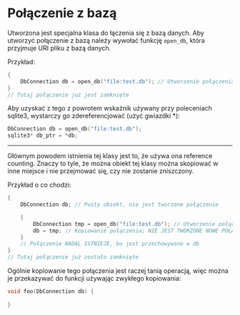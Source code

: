 # Połączenie z bazą

Utworzona jest specjalna klasa do łączenia się z bazą danych.
Aby utworzyć połączenie z bazą należy wywołać funkcję `open_db`, która przyjmuje
URI pliku z bazą danych.

Przykład:
```cpp
{
    DbConnection db = open_db("file:test.db"); // Utworzenie połączenia
}
// Tutaj połączenie już jest zamknięte
```

Aby uzyskać z tego z powrotem wskaźnik używany przy poleceniach sqlite3, wystarczy
go zdereferencjować (użyć gwiazdki \*):
```cpp
DbConnection db = open_db("file:test.db");
sqlite3* db_ptr = *db;
```

---

Głównym powodem istnienia tej klasy jest to, że używa ona reference counting.
Znaczy to tyle, że można obiekt tej klasy można skopiować w inne miejsce i nie
przejmować się, czy nie zostanie zniszczony.

Przykład o co chodzi:
```cpp
{
    DbConnection db; // Pusty obiekt, nie jest tworzone połączenie

    {
        DbConnection tmp = open_db("file:test.db"); // Utworzenie połączenia z bazą
        db = tmp; // Kopiowanie połączenia; NIE JEST TWORZONE NOWE POŁĄCZENIE
    }
    // Połączenie NADAL ISTNIEJE, bo jest przechowywane w db
}
// Tutaj połączenie już zostało zamknięte
```

Ogólnie kopiowanie tego połączenia jest raczej tanią operacją, więc można je
przekazywać do funkcji używając zwykłego kopiowania:
```cpp
void foo(DbConnection db) {
    
}
```
